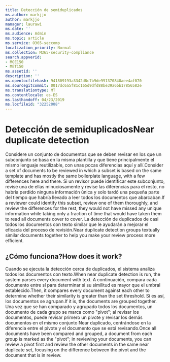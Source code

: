 ```yaml
---
title: Detección de semiduplicados
ms.author: markjjo
author: markjjo
manager: laurawi
ms.date: ''
ms.audience: Admin
ms.topic: article
ms.service: O365-seccomp
localization_priority: Normal
ms.collection: M365-security-compliance
search.appverid:
- MOE150
- MET150
ms.assetid: ''
description: ''
ms.openlocfilehash: 941809193a3342d8c7b9de991370848aee4af070
ms.sourcegitcommit: 0017dc6a5f81c165d9dfd88be39a6bb17856582e
ms.translationtype: MT
ms.contentlocale: es-ES
ms.lasthandoff: 04/23/2019
ms.locfileid: "32252008"
---
```

# <a name="near-duplicate-detection"></a><span data-ttu-id="f8da2-102">Detección de semiduplicados</span><span class="sxs-lookup"><span data-stu-id="f8da2-102">Near duplicate detection</span></span>

<span data-ttu-id="f8da2-103">Considere un conjunto de documentos que se deben revisar en los que un subconjunto se basa en la misma plantilla y que tiene principalmente el mismo lenguaje reutilizable, con unas pocas diferencias aquí y allí.</span><span class="sxs-lookup"><span data-stu-id="f8da2-103">Consider a set of documents to be reviewed in which a subset is based on the same template and has mostly the same boilerplate language, with a few differences here and there.</span></span> <span data-ttu-id="f8da2-104">Si un revisor puede identificar este subconjunto, revise una de ellas minuciosamente y revise las diferencias para el resto, no habría perdido ninguna información única y solo tardó una pequeña parte del tiempo que habría llevado a leer todos los documentos que abarcaban.</span><span class="sxs-lookup"><span data-stu-id="f8da2-104">If a reviewer could identify this subset, review one of them thoroughly, and review the differences for the rest, they would not have missed any unique information while taking only a fraction of time that would have taken them to read all documents cover to cover.</span></span> <span data-ttu-id="f8da2-105">La detección de duplicados de casi todos los documentos con texto similar que le ayudarán a mejorar el eficacia del proceso de revisión.</span><span class="sxs-lookup"><span data-stu-id="f8da2-105">Near duplicate detection groups textually similar documents together to help you make your review process more efficient.</span></span>

## <a name="how-does-it-work"></a><span data-ttu-id="f8da2-106">¿Cómo funciona?</span><span class="sxs-lookup"><span data-stu-id="f8da2-106">How does it work?</span></span>

<span data-ttu-id="f8da2-107">Cuando se ejecuta la detección cerca de duplicados, el sistema analiza todos los documentos con texto.</span><span class="sxs-lookup"><span data-stu-id="f8da2-107">When near duplicate detection is run, the system parses every document with text.</span></span> <span data-ttu-id="f8da2-108">A continuación, compara cada documento entre sí para determinar si su similitud es mayor que el umbral establecido.</span><span class="sxs-lookup"><span data-stu-id="f8da2-108">Then, it compares every document against each other to determine whether their similarity is greater than the set threshold.</span></span> <span data-ttu-id="f8da2-109">Si es así, los documentos se agrupan.</span><span class="sxs-lookup"><span data-stu-id="f8da2-109">If it is, the documents are grouped together.</span></span> <span data-ttu-id="f8da2-110">Una vez que se han comparado y agrupado todos los documentos, un documento de cada grupo se marca como "pivot"; al revisar los documentos, puede revisar primero un pivote y revisar los demás documentos en el mismo conjunto Near duplicado, centrándose en la diferencia entre el pivote y el documento que se está revisando.</span><span class="sxs-lookup"><span data-stu-id="f8da2-110">Once all documents have been compared and grouped, a document from each group is marked as the "pivot"; in reviewing your documents, you can review a pivot first and review the other documents in the same near duplicate set, focusing on the difference between the pivot and the document that is in review.</span></span>